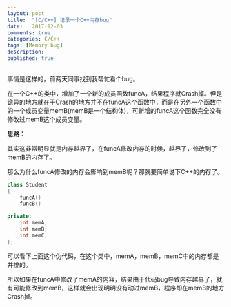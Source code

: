 ```yaml
---
layout: post
title:  "[C/C++] 记录一个C++内存bug"
date:   2017-12-03
comments: true
categories: C/C++
tags: [Memory bug]
description:
published: true
---
```


事情是这样的，前两天同事找到我帮忙看个bug。

在一个C++的类中，增加了一个新的成员函数funcA，结果程序就Crash掉。但是诡异的地方就在于Crash的地方并不在funcA这个函数中，而是在另外一个函数中的一个成员变量memB(memB是一个结构体)，可新增的funcA这个函数完全没有修改过memB这个成员变量。

**思路：**

其实这非常明显就是内存越界了，在funcA修改内存的时候，越界了，修改到了memB的内存了。

那么为什么funcA修改的内存会影响到memB呢？那就要简单说下C++的内存了。

```C++
class Student
{
    funcA()
    funcB()

private:
    int memA;
    int memB;
    int memC;
};
```

可以看下上面这个伪代码，在这个类中，memA，memB，memC中的内存都是并排的。

所以如果在funcA中修改了memA的内容，结果由于代码bug导致内存越界了，就有可能修改到memB，这样就会出现明明没有动过memB，程序却在memB的地方Crash掉。







